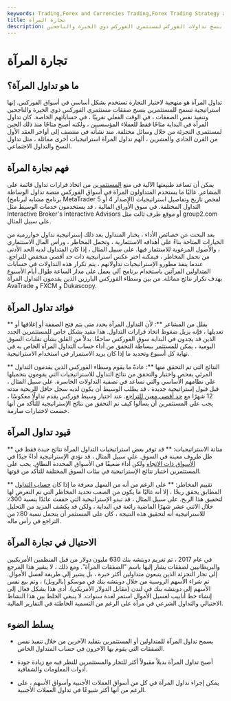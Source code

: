 ```yaml
---
keywords: Trading,Forex and Currencies Trading,Forex Trading Strategy and Education,Strategy and Education
title: تجارة المرآة
description: تداول المرآة هو استراتيجية فوركس تسمح للمستثمرين بنسخ تداولات الفوركس لمستثمري الفوركس ذوي الخبرة والناجحين.
---
```


# تجارة المرآة
## ما هو تداول المرآة؟

تداول المرآة هو منهجية لاختيار التجارة تستخدم بشكل أساسي في أسواق الفوركس. إنها استراتيجية تسمح للمستثمرين بنسخ صفقات مستثمري الفوركس ذوي الخبرة والناجحين وتنفيذ نفس الصفقات ، في الوقت الفعلي تقريبًا ، في حساباتهم الخاصة. كان تداول المرآة في البداية متاحًا فقط للعملاء المؤسسيين ، ولكنه أصبح متاحًا منذ ذلك الحين لمستثمري التجزئة من خلال وسائل مختلفة. منذ نشأته في منتصف إلى أواخر العقد الأول من القرن الحادي والعشرين ، ألهم تداول المرآة استراتيجيات أخرى مماثلة ، مثل تداول النسخ والتداول الاجتماعي.

## فهم تجارة المرآة

يمكن أن تساعد طبيعتها الآلية في منع [المستثمرين](/investor) من اتخاذ قرارات تداول قائمة على المشاعر. غالبًا ما يستخدم المتداولون المرآة في أسواق الفوركس منصة تداول الوساطة (برنامج مشابه لبرنامج MetaTrader الإصدار 4 أو 5) لفحص تاريخ وتفاصيل استراتيجيات التداول المختلفة. في سوق الأوراق المالية ، قد يستخدمون خدمات الوسيط مثل Interactive Broker's Interactive Advisors أو موقع طرف ثالث مثل group2.com على سبيل المثال.

بعد البحث عن خصائص الأداء ، يختار المتداول بعد ذلك إستراتيجية تداول خوارزمية من الخيارات المتاحة بناءً على أهدافه الاستثمارية ، وتحمل المخاطر ، ورأس المال الاستثماري ، والأصول المرغوبة للاستثمار فيها. على سبيل المثال ، إذا كان المتداول لديه الحد الأدنى من تحمل المخاطر ، فيمكنه اختر عكس استراتيجية ذات حد أقصى منخفض للتراجع. عندما ينفذ مطورو الإستراتيجيات تداولاتهم ، يتم تكرار هذه التداولات في حسابات المتداولين المرآتين باستخدام برنامج آلي يعمل على مدار الساعة طوال أيام الأسبوع بهدف تكرار نتائج مماثلة. من بين وسطاء الفوركس البارزين الذين يقدمون التداول المرآة AvaTrade و FXCM و Dukascopy.

## فوائد تداول المرآة

** يقلل من المشاعر **: لأن التداول المرآة يحدد متى يتم فتح الصفقة أو إغلاقها أو تعديلها ، فإنه يزيل ضغوط اتخاذ قرارات التداول. هذا مفيد بشكل خاص للمستثمرين الجدد الذين قد يجدون في البداية سوق الفوركس ساحقًا. بدلاً من القلق بشأن تقلبات السوق اليومية ، يمكن للمستثمر ببساطة التحقق من أداء حساب التداول المرآة الخاص به في نهاية كل أسبوع وتحديد ما إذا كان يريد الاستمرار في استخدام الاستراتيجية.

** النتائج التي تم التحقق منها **: عادةً ما يقوم وسطاء الفوركس الذين يقدمون التداول المرئي بفحص واختبار والتحقق من نتائج التداول للاستراتيجيات التي يقومون بتحميلها على نظامهم الأساسي والتي تساعد في تصفية التداولات الخاسرة. على سبيل المثال ، قبل قبول إستراتيجية جديدة ، قد يطلب الوسيط أن يكون لديه سجل حافل للربحية مدته 12 شهرًا مع [حد أقصى معين للتراجع](/maximum-drawdown-mdd). عند اختيار وسيط فوركس يقدم تداولًا معكوسًا ، يجب على المستثمرين أن يسألوا كيف تم التحقق من نتائج الإستراتيجية للتأكد من أنها خضعت لاختبارات صارمة.

## قيود تداول المرآة

** متانة الاستراتيجيات: ** قد توفر بعض استراتيجيات التداول المرآة نتائج جيدة فقط في ظل ظروف معينة في السوق. على سبيل المثال ، قد تؤدي الإستراتيجية أداءً جيدًا في [الأسواق ذات الاتجاه](/trending-market) ولكن أداء ضعيفًا في الأسواق المحددة النطاق. يجب على المستثمرين اختبار نتائج الإستراتيجية في بيئات السوق المختلفة للتأكد من قوتها.

** تقييم المخاطر: ** على الرغم من أنه من السهل معرفة ما إذا كان [حساب التداول](/tradingaccount) المطابق يحقق ربحًا ، إلا أنه غالبًا ما يكون من الصعب تحديد المخاطر التي تم التعرض لها لتحقيق هذا الربح. على سبيل المثال ، قد تبدو الإستراتيجية التي حققت عائدًا بنسبة 300٪ خلال الاثني عشر شهرًا الماضية رائعة في البداية ، ولكن قد يكشف المزيد من التحليل للاستراتيجية أنه لتحقيق هذه النتيجة ، كان على المستثمر أن يتحمل نسبة 80٪ من التراجع في رأس ماله.

## الاحتيال في تجارة المرآة

في عام 2017 ، تم تغريم دويتشه بنك 630 مليون دولار من قبل المنظمين الأمريكيين والبريطانيين لصفقات يشار إليها باسم "الصفقات المرآة". ومع ذلك ، لا يشير هذا المرجع إلى تجار التجزئة الذين يتبعون متداولين أكثر خبرة ، بل يشير إلى طريقة لغسل الأموال. تم شراء الأسهم الروسية من خلال دويتشه بنك في موسكو (بالروبل) ، وتم بيع نفس الأسهم إلى دويتشه بنك في لندن (مقابل الدولار الأمريكي). أدى هذا بشكل فعال إلى إنشاء خط أنابيب لغسيل الأموال استمر لعدة سنوات. لا ينبغي الخلط بين هذا النشاط الاحتيالي والتداول الشرعي في مرآة على الرغم من التسمية الخاطئة في التقارير المالية.

## يسلط الضوء

- يسمح تداول المرآة للمتداولين أو المستثمرين بتقليد الآخرين من خلال تنفيذ نفس الصفقات التي يقوم بها الآخرون في حساب المتداول الخاص.

- أصبح تداول المرآة بديلاً مقبولاً أكثر للتجار والمستثمرين للنظر فيه مع زيادة جودة أدوات المعلومات والشفافية.

- يمكن إجراء تداول المرآة في كل من أسواق العملات الأجنبية وأسواق الأسهم ، على الرغم من أنها أكثر شيوعًا في تداول العملات الأجنبية.

